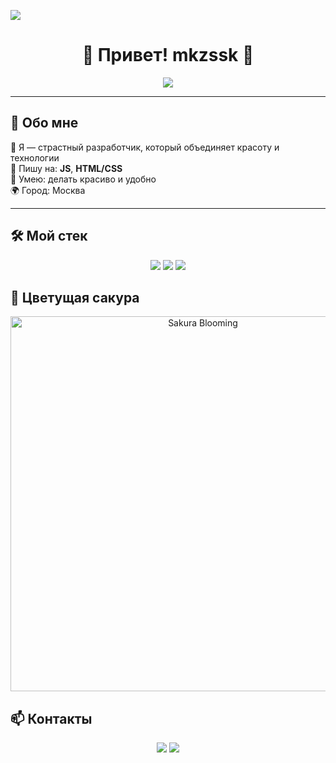 <img src="https://i.gifer.com/3tBd.gif"/><h1 align="center">🌸 Привет! mkzssk 🌸</h1>

<p align="center">
  <img src="https://readme-typing-svg.herokuapp.com?font=Pacifico&size=28&color=FF69B4&center=true&vCenter=true&lines=Добро+пожаловать!;Я+обожаю+код+и+стиль.;Стиль+в+каждой+строчке+кода!" />
</p>

---

## 💖 Обо мне

💅 Я — страстный разработчик, который объединяет красоту и технологии  
🧠 Пишу на: **JS**, **HTML/CSS**  
🎨 Умею: делать красиво и удобно  
🌍 Город: Москва  

---

## 🛠️ Мой стек

<p align="center">
  <img src="https://img.shields.io/badge/HTML5-ff69b4?style=for-the-badge&logo=html5&logoColor=white"/>
  <img src="https://img.shields.io/badge/CSS3-db7093?style=for-the-badge&logo=css3&logoColor=white"/>
  <img src="https://img.shields.io/badge/JavaScript-f08080?style=for-the-badge&logo=javascript&logoColor=white"/>
</p>


## 🌸 Цветущая сакура

<p align="center">
  <img src="https://i.gifer.com/D2AS.gif" width="600" alt="Sakura Blooming"/>
</p>



## 📫 Контакты

<p align="center">
  <a href="https://t.me/marxserv"><img src="https://img.shields.io/badge/Telegram-ff69b4?style=for-the-badge&logo=telegram&logoColor=white"/></a>
  <a href="mailto:your@email.com"><img src="https://img.shields.io/badge/Email-db7093?style=for-the-badge&logo=gmail&logoColor=white"/></aЮ
</p>
